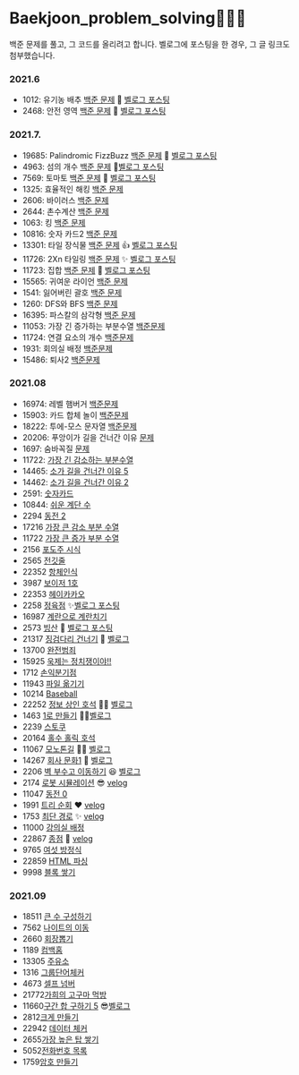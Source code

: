 # Baekjoon_problem_solving🌱🌹🌳
백준 문제를 풀고, 그 코드를 올리려고 합니다. 벨로그에 포스팅을 한 경우, 그 글 링크도 첨부했습니다.

### 2021.6
- 1012: 유기농 배추 [백준 문제](https://www.acmicpc.net/problem/1012) 🌻 [벨로그 포스팅](https://velog.io/@tjdls111/%EB%B0%B1%EC%A4%80-1012%EB%B2%88-%EC%9C%A0%EA%B8%B0%EB%86%8D-%EB%B0%B0%EC%B6%94)
- 2468: 안전 영역 [백준 문제](https://www.acmicpc.net/problem/2468) 🌷 [벨로그 포스팅](https://velog.io/@tjdls111/%EB%B0%B1%EC%A4%80-2468-%EC%95%88%EC%A0%84-%EC%98%81%EC%97%AD)
### 2021.7.
- 19685: Palindromic FizzBuzz  [백준 문제](https://www.acmicpc.net/problem/19685) 🍉 [벨로그 포스팅](https://velog.io/@tjdls111/%EB%B0%B1%EC%A4%80-19685%EB%B2%88-Palindromic-FizzBuzz)
- 4963: 섬의 개수 [백준 문제](https://www.acmicpc.net/problem/4963) 🌱[벨로그 포스팅](https://velog.io/@tjdls111/%EB%B0%B1%EC%A4%80-4963-%EC%84%AC%EC%9D%98-%EA%B0%9C%EC%88%98)
- 7569: 토마토 [백준 문제](https://www.acmicpc.net/problem/7569) 🎉 [벨로그 포스팅](https://velog.io/@tjdls111/%EB%B0%B1%EC%A4%80-7569-%ED%86%A0%EB%A7%88%ED%86%A0)
- 1325: 효율적인 해킹 [백준 문제](https://www.acmicpc.net/problem/1325)
- 2606: 바이러스 [백준 문제](https://www.acmicpc.net/problem/2606)
- 2644: 촌수계산 [백준 문제](https://www.acmicpc.net/problem/2644) 
- 1063: 킹 [백준 문제](https://www.acmicpc.net/problem/1063)
- 10816: 숫자 카드2 [백준 문제](https://www.acmicpc.net/problem/10816)
- 13301: 타일 장식물 [백준 문제](https://www.acmicpc.net/problem/13301) 👍 [벨로그 포스팅](https://velog.io/@tjdls111/%EB%B0%B1%EC%A4%80-13301-%ED%83%80%EC%9D%BC-%EC%9E%A5%EC%8B%9D%EB%AC%BC)
- 11726: 2Xn 타일링 [백준 문제](https://www.acmicpc.net/problem/11726) ✨ [벨로그 포스팅](https://velog.io/@tjdls111/%EB%B0%B1%EC%A4%80-111726%EB%B2%88-2Xn-%ED%83%80%EC%9D%BC%EB%A7%81)
- 11723: 집합 [백준 문제](https://www.acmicpc.net/problem/11723) 🥳 [벨로그 포스팅](https://velog.io/@tjdls111/11723-%EC%A7%91%ED%95%A9)
- 15565: 귀여운 라이언 [백준 문제](https://www.acmicpc.net/problem/15565)
- 1541: 잃어버린 괄호 [백준 문제](https://www.acmicpc.net/problem/1541)
- 1260: DFS와 BFS [백준 문제](https://www.acmicpc.net/problem/1260)
- 16395: 파스칼의 삼각형 [백준 문제](https://www.acmicpc.net/problem/16395)
- 11053: 가장 긴 증가하는 부분수열 [백준문제](https://www.acmicpc.net/problem/11053)
- 11724: 연결 요소의 개수 [백준문제](https://www.acmicpc.net/problem/11724)
- 1931: 회의실 배정 [백준문제](https://www.acmicpc.net/problem/1931)
- 15486: 퇴사2 [백준문제](https://www.acmicpc.net/problem/15486)

### 2021.08 
- 16974: 레벨 햄버거 [백준문제](https://www.acmicpc.net/problem/16974)
- 15903: 카드 합체 놀이  [백준문제](https://www.acmicpc.net/problem/15903)
- 18222: 투에-모스 문자열 [백준문제](https://www.acmicpc.net/problem/18222)
- 20206: 푸앙이가 길을 건너간 이유 [문제](https://www.acmicpc.net/problem/20206)
- 1697: 숨바꼭질 [문제](https://www.acmicpc.net/problem/1697)
- 11722: [가장 긴 감소하는 부분수열](https://www.acmicpc.net/problem/11722)
- 14465: [소가 길을 건너간 이유 5](https://www.acmicpc.net/problem/14465)
- 14462: [소가 길을 건너간 이유 2](https://www.acmicpc.net/problem/14462)
- 2591: [숫자카드](https://www.acmicpc.net/problem/2591)
- 10844: [쉬운 계단 수](https://www.acmicpc.net/problem/10844)
- 2294 [동전 2](https://www.acmicpc.net/problem/2294)
- 17216 [가장 큰 감소 부분 수열](https://www.acmicpc.net/problem/17216)
- 11722 [가장 큰 증가 부분 수열](https://www.acmicpc.net/problem/11055)
- 2156 [포도주 시식](https://www.acmicpc.net/problem/2156)
- 2565 [전깃줄](https://www.acmicpc.net/problem/2565)
- 22352 [항체인식](https://www.acmicpc.net/problem/22352)
- 3987 [보이저 1호](https://www.acmicpc.net/problem/3987)
- 22353 [헤이카카오](https://www.acmicpc.net/problem/22353)
- 2258 [정육점](https://www.acmicpc.net/problem/2258) ✨[벨로그 포스팅](https://velog.io/@tjdls111/%EB%B0%B1%EC%A4%80-2258-%EC%A0%95%EC%9C%A1%EC%A0%90)
- 16987 [계란으로 계란치기](https://www.acmicpc.net/problem/16987) 
- 2573 [빙산](https://www.acmicpc.net/problem/2573) 🌼 [벨로그 포스팅](https://velog.io/@tjdls111/%EB%B0%B1%EC%A4%80-2258-%EC%A0%95%EC%9C%A1%EC%A0%90)
- 21317 [징검다리 건너기](https://www.acmicpc.net/problem/21317)  🍠 [벨로그](https://velog.io/@tjdls111/%EB%B0%B1%EC%A4%80-21317-%EC%A7%95%EA%B2%80%EB%8B%A4%EB%A6%AC-%EA%B1%B4%EB%84%88%EA%B8%B0)
- 13700 [완전범죄](https://www.acmicpc.net/problem/13700)
- 15925 [욱제는 정치쟁이야!!](https://www.acmicpc.net/problem/15925)
- 1712 [손익분기점](https://www.acmicpc.net/problem/1712)
- 11943 [파일 옮기기](https://www.acmicpc.net/problem/11943)
- 10214 [Baseball](https://www.acmicpc.net/problem/10214)
- 22252 [정보 상인 호석](https://www.acmicpc.net/problem/22252)  👩‍💻 [벨로그](https://velog.io/@tjdls111/%EB%B0%B1%EC%A4%80-22252-%EC%A0%95%EB%B3%B4-%EC%83%81%EC%9D%B8-%ED%98%B8%EC%84%9D)
- 1463 [1로 만들기](https://www.acmicpc.net/problem/1463) 👩‍💻[벨로그](https://velog.io/@tjdls111/%EB%B0%B1%EC%A4%80-1463-1%EB%A1%9C-%EB%A7%8C%EB%93%A4%EA%B8%B0)
- 2239 [스토쿠](https://www.acmicpc.net/problem/2239)
- 20164 [홀수 홀릭 호석](https://www.acmicpc.net/problem/20164)
- 11067 [모노톤길](https://www.acmicpc.net/problem/11067) 👩‍💻 [벨로그](https://velog.io/@tjdls111/%EB%B0%B1%EC%A4%80-11067-%EB%AA%A8%EB%85%B8%ED%86%A4%EA%B8%B8)
- 14267 [회사 문화1](https://www.acmicpc.net/problem/14267) 🤔 [벨로그](https://velog.io/@tjdls111/%EB%B0%B1%EC%A4%80-14267-%ED%9A%8C%EC%82%AC-%EB%AC%B8%ED%99%941)
- 2206 [벽 부수고 이동하기](https://www.acmicpc.net/problem/2206) 😆 [벨로그](https://velog.io/@tjdls111/%EB%B0%B1%EC%A4%80-2206-%EB%B2%BD-%EB%B6%80%EC%88%98%EA%B3%A0-%EC%9D%B4%EB%8F%99%ED%95%98%EA%B8%B0)
- 2174 [로봇 시뮬레이션](https://www.acmicpc.net/problem/2174) 😎 [velog](https://velog.io/@tjdls111/%EB%B0%B1%EC%A4%80-2174-%EB%A1%9C%EB%B4%87-%EC%8B%9C%EB%AE%AC%EB%A0%88%EC%9D%B4%EC%85%98)
- 11047 [동전 0](https://www.acmicpc.net/problem/11047)
- 1991 [트리 순회](https://www.acmicpc.net/problem/1991) ❤ [velog](https://velog.io/@tjdls111/%EB%B0%B1%EC%A4%80-1991-%ED%8A%B8%EB%A6%AC-%EC%88%9C%ED%9A%8C)
- 1753 [최단 경로](https://www.acmicpc.net/problem/1753) ✨ [velog](https://velog.io/@tjdls111/%EB%B0%B1%EC%A4%80-1753-%EC%B5%9C%EB%8B%A8-%EA%B2%BD%EB%A1%9C)
- 11000 [강의실 배정](https://www.acmicpc.net/problem/11000) 
- 22867 [종점](https://www.acmicpc.net/problem/22867) 🌱 [velog](https://velog.io/@tjdls111/%EB%B0%B1%EC%A4%80-22867-%EC%A2%85%EC%A0%90)
- 9765 [여섯 방정식](https://www.acmicpc.net/problem/9765)
- 22859 [HTML 파싱](https://www.acmicpc.net/problem/22859)
- 9998 [블록 쌓기](https://www.acmicpc.net/problem/9998)
### 2021.09
- 18511 [큰 수 구성하기](https://www.acmicpc.net/problem/18511)
- 7562 [나이트의 이동](https://www.acmicpc.net/problem/7562)
- 2660 [회장뽑기](https://www.acmicpc.net/problem/2660)
- 1189 [컴백홈](https://www.acmicpc.net/problem/1189)
- 13305 [주유소](https://www.acmicpc.net/problem/13305)
- 1316 [그룹단어체커](https://www.acmicpc.net/problem/1316)
- 4673 [셀프 넘버](https://www.acmicpc.net/problem/4673)
- 21772[가희의 고구마 먹방](https://www.acmicpc.net/problem/21772)
- 11660[구간 합 구하기 5](https://www.acmicpc.net/problem/11660) 😎[벨로그](https://velog.io/@tjdls111/%EB%B0%B1%EC%A4%80-11660-%EA%B5%AC%EA%B0%84-%ED%95%A9-%EA%B5%AC%ED%95%98%EA%B8%B0-5)
- 2812[크게 만들기](https://www.acmicpc.net/problem/2812)
- 22942 [데이터 체커](https://www.acmicpc.net/problem/22942)
- 2655[가장 높은 탑 쌓기](https://www.acmicpc.net/problem/2655)
- 5052[전화번호 목록](https://www.acmicpc.net/problem/5052)
- 1759[암호 만들기](https://www.acmicpc.net/problem/1759)

